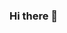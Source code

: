 ### Hi there 👋

<!--
Something about me, using template


- 🔭 I’m currently working on nothing
- 🌱 I’m currently learning how to code something by myself
- 👯 I’m looking to collaborate on ...
- 🤔 I’m looking for help with everything
- 💬 Don't ask my about anything
- 📫 How to reach me: xadii8944@gmail.com
- 😄 Pronouns: there are only two genders
- ⚡ Fun fact: Do kąd nocą tupta jeż
-->
